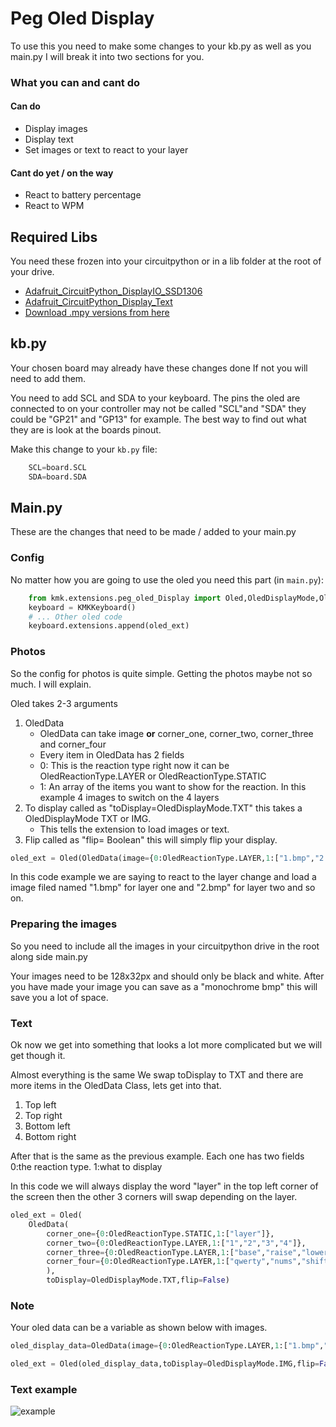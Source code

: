 # Peg Oled Display
To use this you need to make some changes to your kb.py as well as you main.py I will break it into two sections for you. 

### What you can and cant do

#### Can do
* Display images
* Display text
* Set images or text to react to your layer


#### Cant do yet / on the way
* React to battery percentage
* React to WPM 

## Required Libs
You need these frozen into your circuitpython or in a lib folder at the root of your drive.
* [Adafruit_CircuitPython_DisplayIO_SSD1306](https://github.com/adafruit/Adafruit_CircuitPython_DisplayIO_SSD1306)
* [Adafruit_CircuitPython_Display_Text](https://github.com/adafruit/Adafruit_CircuitPython_Display_Text)
* [Download .mpy versions from here](https://github.com/adafruit/Adafruit_CircuitPython_Bundle/releases/download/20220415/adafruit-circuitpython-bundle-7.x-mpy-20220415.zip)


## kb.py
Your chosen board may already have these changes done If not you will need to add them.

You need to add SCL and SDA to your keyboard. The pins the oled are connected to on your controller may not be called "SCL"and "SDA" they could be "GP21" and "GP13" for example. The best way to find out what they are is look at the boards pinout.

Make this change to your `kb.py` file:
```python
    SCL=board.SCL
    SDA=board.SDA
```


## Main.py
These are the changes that need to be made / added to your main.py
### Config
No matter how you are going to use the oled you need this part (in `main.py`):
```python
    from kmk.extensions.peg_oled_Display import Oled,OledDisplayMode,OledReactionType,OledData
    keyboard = KMKKeyboard()
    # ... Other oled code
    keyboard.extensions.append(oled_ext) 

```
### Photos
So the config for photos is quite simple. Getting the photos maybe not so much. I will explain.

Oled takes 2-3 arguments 

1.  OledData
    * OledData can take image **or** corner_one, corner_two, corner_three and corner_four
    * Every item in OledData has 2 fields 
    * 0: This is the reaction type right now it can be OledReactionType.LAYER or OledReactionType.STATIC
    * 1: An array of the items you want to show for the reaction. In this example 4 images to switch on the 4 layers
2. To display called as "toDisplay=OledDisplayMode.TXT" this takes a OledDisplayMode TXT or IMG.
    * This tells the extension to load images or text.
3. Flip called as "flip= Boolean" this will simply flip your display.


```python
oled_ext = Oled(OledData(image={0:OledReactionType.LAYER,1:["1.bmp","2.bmp","1.bmp","2.bmp"]}),toDisplay=OledDisplayMode.IMG,flip=False)
```
In this code example we are saying to react to the layer change and load a image filed named "1.bmp" for layer one and "2.bmp" for layer two and so on.

### Preparing the images
So you need to include all the images in your circuitpython drive in the root along side main.py

Your images need to be 128x32px and should only be black and white. After you have made your image you can save as a "monochrome bmp" this will save you a lot of space.

### Text
Ok now we get into something that looks a lot more complicated but we will get though it.

Almost everything is the same We swap toDisplay to TXT and there are more items in the OledData Class, lets get into that.

1. Top left
2. Top right
3. Bottom left
4. Bottom right

After that is the same as the previous example. Each one has two fields 0:the reaction type. 1:what to display

In this code we will always display the word "layer" in the top left corner of the screen then the other 3 corners will swap depending on the layer. 



```python
oled_ext = Oled(
    OledData(
        corner_one={0:OledReactionType.STATIC,1:["layer"]},
        corner_two={0:OledReactionType.LAYER,1:["1","2","3","4"]},
        corner_three={0:OledReactionType.LAYER,1:["base","raise","lower","adjust"]},
        corner_four={0:OledReactionType.LAYER,1:["qwerty","nums","shifted","leds"]}
        ),
        toDisplay=OledDisplayMode.TXT,flip=False)
```

### Note 
Your oled data can be a variable as shown below with images.

```python
oled_display_data=OledData(image={0:OledReactionType.LAYER,1:["1.bmp","2.bmp","1.bmp","2.bmp"]})

oled_ext = Oled(oled_display_data,toDisplay=OledDisplayMode.IMG,flip=False)
```

### Text example


![example](https://boardsource.imgix.net/a4f155e0-bc83-11ec-a4ed-79d542ba3127.gif)

